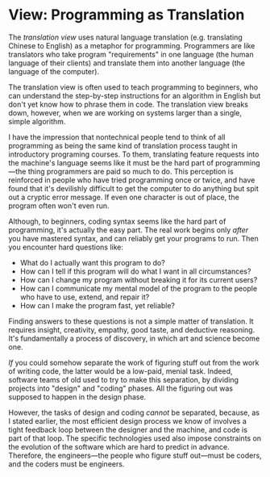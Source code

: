 # View: Programming as Translation

The *translation view* uses natural language translation (e.g. translating Chinese to English) as a metaphor for programming. Programmers are like translators who take program "requirements" in one language (the human language of their clients) and translate them into another language (the language of the computer).

The translation view is often used to teach programming to beginners, who can understand the step-by-step instructions for an algorithm in English but don't yet know how to phrase them in code. The translation view breaks down, however, when we are working on systems larger than a single, simple algorithm.

I have the impression that nontechnical people tend to think of all programming as being the same kind of translation process taught in introductory programing courses. To them, translating feature requests into the machine's language seems like it must be the hard part of programming—the thing programmers are paid so much to do. This perception is reinforced in people who have tried programming once or twice, and have found that it's devilishly difficult to get the computer to do anything but spit out a cryptic error message. If even one character is out of place, the program often won't even run.

Although, to beginners, coding syntax seems like the hard part of programming, it's actually the easy part. The real work begins only _after_ you have mastered syntax, and can reliably get your programs to run. Then you encounter hard questions like:

- What do I actually want this program to do?
- How can I tell if this program will do what I want in all circumstances?
- How can I change my program without breaking it for its current users?
- How can I communicate my mental model of the program to the people who have to use, extend, and repair it?
- How can I make the program fast, yet reliable?

Finding answers to these questions is not a simple matter of translation. It requires insight, creativity, empathy, good taste, and deductive reasoning. It's fundamentally a process of discovery, in which art and science become one.

_If_ you could somehow separate the work of figuring stuff out from the work of writing code, the latter would be a low-paid, menial task. Indeed, software teams of old used to try to make this separation, by dividing projects into "design" and "coding" phases. All the figuring out was supposed to happen in the design phase.

However, the tasks of design and coding _cannot_ be separated, because, as I stated earlier, the most efficient design process we know of involves a tight feedback loop between the designer and the machine, and code is part of that loop. The specific technologies used also impose constraints on the evolution of the software which are hard to predict in advance. Therefore, the engineers—the people who figure stuff out—must be coders, and the coders must be engineers.


<!--
Of course, this rather silly example merely illustrates what every programmer
already knows—that maintaining an intellectual grasp of the program is the programmer's
overwhelming concern, to which the correct behavior of the program is secondary. Still, it seems to me that although this is something that "everyone knows", we often find it difficult to articulate.
-->
